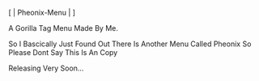 [ |  Pheonix-Menu | ] 


A Gorilla Tag Menu Made By Me.


So I Bascically Just Found Out There Is Another Menu Called Pheonix So Please Dont Say This Is An Copy

Releasing Very Soon...
